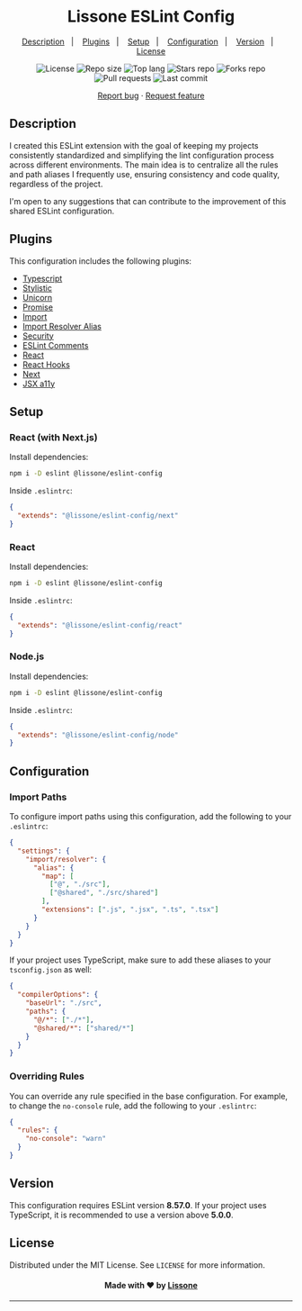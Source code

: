 <h1 align="center">
  Lissone ESLint Config
</h1>

<p align="center">
  <a href="#description">Description</a>&nbsp;&nbsp;&nbsp;|&nbsp;&nbsp;&nbsp;
  <a href="#plugins">Plugins</a>&nbsp;&nbsp;&nbsp;|&nbsp;&nbsp;&nbsp;
  <a href="#setup">Setup</a>&nbsp;&nbsp;&nbsp;|&nbsp;&nbsp;&nbsp;
  <a href="#configuration">Configuration</a>&nbsp;&nbsp;&nbsp;|&nbsp;&nbsp;&nbsp;
  <a href="#version">Version</a>&nbsp;&nbsp;&nbsp;|&nbsp;&nbsp;&nbsp;
  <a href="#license">License</a>
</p>

<p align="center">
  <img src="https://img.shields.io/static/v1?label=license&message=MIT" alt="License">
  <img src="https://img.shields.io/github/repo-size/Lissone/eslint-config-lissone" alt="Repo size" />
  <img src="https://img.shields.io/github/languages/top/Lissone/eslint-config-lissone" alt="Top lang" />
  <img src="https://img.shields.io/github/stars/Lissone/eslint-config-lissone" alt="Stars repo" />
  <img src="https://img.shields.io/github/forks/Lissone/eslint-config-lissone" alt="Forks repo" />
  <img src="https://img.shields.io/github/issues-pr/Lissone/eslint-config-lissone" alt="Pull requests">
  <img src="https://img.shields.io/github/last-commit/Lissone/eslint-config-lissone" alt="Last commit" />
</p>

<p align="center">
  <a href="https://github.com/Lissone/eslint-config-lissone/issues">Report bug</a>
  ·
  <a href="https://github.com/Lissone/eslint-config-lissone/issues">Request feature</a>
</p>

## Description

I created this ESLint extension with the goal of keeping my projects consistently standardized and simplifying the lint configuration process across different environments. The main idea is to centralize all the rules and path aliases I frequently use, ensuring consistency and code quality, regardless of the project.

I'm open to any suggestions that can contribute to the improvement of this shared ESLint configuration.

## Plugins

This configuration includes the following plugins:

- [Typescript](https://github.com/typescript-eslint/typescript-eslint)
- [Stylistic](https://github.com/eslint-community/eslint-plugin-stylistic)
- [Unicorn](https://github.com/sindresorhus/eslint-plugin-unicorn)
- [Promise](https://github.com/eslint-community/eslint-plugin-promise)
- [Import](https://github.com/import-js/eslint-plugin-import)
- [Import Resolver Alias](https://github.com/johvin/eslint-import-resolver-alias)
- [Security](https://github.com/nodesecurity/eslint-plugin-security)
- [ESLint Comments](https://github.com/mysticatea/eslint-plugin-eslint-comments)
- [React](https://github.com/jsx-eslint/eslint-plugin-react)
- [React Hooks](https://github.com/facebook/react/tree/main/packages/eslint-plugin-react-hooks)
- [Next](https://github.com/vercel/next.js)
- [JSX a11y](https://github.com/jsx-eslint/eslint-plugin-jsx-a11y)

## Setup

### React (with Next.js)

Install dependencies:

```bash
npm i -D eslint @lissone/eslint-config
```

Inside `.eslintrc`:

```json
{
  "extends": "@lissone/eslint-config/next"
}
```

### React

Install dependencies:

```bash
npm i -D eslint @lissone/eslint-config
```

Inside `.eslintrc`:

```json
{
  "extends": "@lissone/eslint-config/react"
}
```

### Node.js

Install dependencies:

```bash
npm i -D eslint @lissone/eslint-config
```

Inside `.eslintrc`:

```json
{
  "extends": "@lissone/eslint-config/node"
}
```

## Configuration

### Import Paths

To configure import paths using this configuration, add the following to your `.eslintrc`:

```json
{
  "settings": {
    "import/resolver": {
      "alias": {
        "map": [
          ["@", "./src"],
          ["@shared", "./src/shared"]
        ],
        "extensions": [".js", ".jsx", ".ts", ".tsx"]
      }
    }
  }
}
```

If your project uses TypeScript, make sure to add these aliases to your `tsconfig.json` as well:

```json
{
  "compilerOptions": {
    "baseUrl": "./src",
    "paths": {
      "@/*": ["./*"],
      "@shared/*": ["shared/*"]
    }
  }
}
```

### Overriding Rules

You can override any rule specified in the base configuration. For example, to change the `no-console` rule, add the following to your `.eslintrc`:

```json
{
  "rules": {
    "no-console": "warn"
  }
}
```

## Version

This configuration requires ESLint version **8.57.0**. If your project uses TypeScript, it is recommended to use a version above **5.0.0**.

## License

Distributed under the MIT License. See `LICENSE` for more information.

<h4 align="center">
  Made with ❤️ by <a href="https://github.com/Lissone" target="_blank">Lissone</a>
</h4>

<hr />
